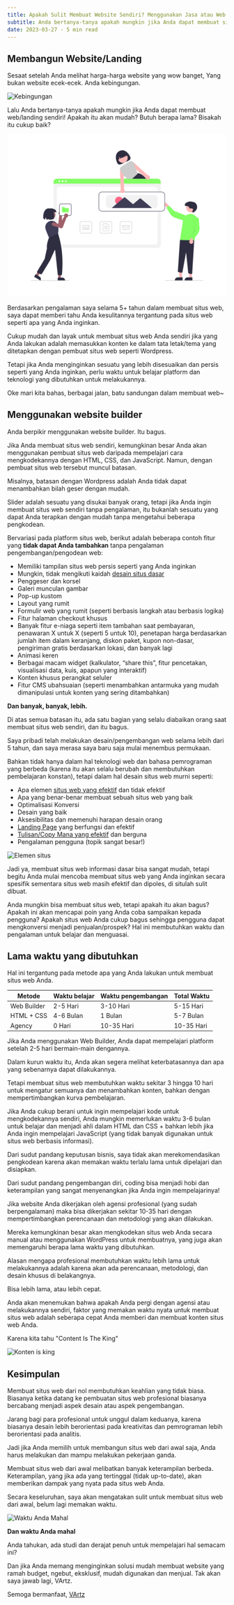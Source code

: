```yaml
---
title: Apakah Sulit Membuat Website Sendiri? Menggunakan Jasa atau Web Builder?
subtitle: Anda bertanya-tanya apakah mungkin jika Anda dapat membuat situs web sendiri! Apakah itu akan mudah? Butuh berapa lama? Bisakah itu cukup baik?
date: 2023-03-27 - 5 min read
---
```


## Membangun Website/Landing

Sesaat setelah Anda melihat harga-harga website yang wow banget, Yang bukan website ecek-ecek. Anda kebingungan.

![Kebingungan](https://cdn-2.tstatic.net/batam/foto/bank/images/ilustrasi-mikir.jpg)

Lalu Anda bertanya-tanya apakah mungkin jika Anda dapat membuat web/landing sendiri! Apakah itu akan mudah? Butuh berapa lama? Bisakah itu cukup baik?

![Bangun Website](https://raw.githubusercontent.com/VArtzy/HostImage/main/undraw_building_websites_i78t.png)

Berdasarkan pengalaman saya selama 5+ tahun dalam membuat situs web, saya dapat memberi tahu Anda kesulitannya tergantung pada situs web seperti apa yang Anda inginkan.

Cukup mudah dan layak untuk membuat situs web Anda sendiri jika yang Anda lakukan adalah memasukkan konten ke dalam tata letak/tema yang ditetapkan dengan pembuat situs web seperti Wordpress.

Tetapi jika Anda menginginkan sesuatu yang lebih disesuaikan dan persis seperti yang Anda inginkan, perlu waktu untuk belajar platform dan teknologi yang dibutuhkan untuk melakukannya.

Oke mari kita bahas, berbagai jalan, batu sandungan dalam membuat web~

<Langganan />

## Menggunakan website builder

Anda berpikir menggunakan website builder. Itu bagus.

Jika Anda membuat situs web sendiri, kemungkinan besar Anda akan menggunakan pembuat situs web daripada mempelajari cara mengkodekannya dengan HTML, CSS, dan JavaScript. Namun, dengan pembuat situs web tersebut muncul batasan.

Misalnya, batasan dengan Wordpress adalah Anda tidak dapat menambahkan bilah geser dengan mudah.

Slider adalah sesuatu yang disukai banyak orang, tetapi jika Anda ingin membuat situs web sendiri tanpa pengalaman, itu bukanlah sesuatu yang dapat Anda terapkan dengan mudah tanpa mengetahui beberapa pengkodean.

Bervariasi pada platform situs web, berikut adalah beberapa contoh fitur yang **tidak dapat Anda tambahkan** tanpa pengalaman pengembangan/pengodean web:

-   Memiliki tampilan situs web persis seperti yang Anda inginkan
-   Mungkin, tidak mengikuti kaidah [desain situs dasar](./web-desain-untuk-pemula.md)
-   Penggeser dan korsel
-   Galeri munculan gambar
-   Pop-up kustom
-   Layout yang rumit
-   Formulir web yang rumit (seperti berbasis langkah atau berbasis logika)
-   Fitur halaman checkout khusus
-   Banyak fitur e-niaga seperti item tambahan saat pembayaran, penawaran X untuk X (seperti 5 untuk 10), penetapan harga berdasarkan jumlah item dalam keranjang, diskon paket, kupon non-dasar, pengiriman gratis berdasarkan lokasi, dan banyak lagi
-   Animasi keren
-   Berbagai macam widget (kalkulator, “share this”, fitur pencetakan, visualisasi data, kuis, apapun yang interaktif)
-   Konten khusus perangkat seluler
-   Fitur CMS ubahsuaian (seperti menambahkan antarmuka yang mudah dimanipulasi untuk konten yang sering ditambahkan)

**Dan banyak, banyak, lebih.**

Di atas semua batasan itu, ada satu bagian yang selalu diabaikan orang saat membuat situs web sendiri, dan itu bagus.

Saya pribadi telah melakukan desain/pengembangan web selama lebih dari 5 tahun, dan saya merasa saya baru saja mulai menembus permukaan.

Bahkan tidak hanya dalam hal teknologi web dan bahasa pemrograman yang berbeda (karena itu akan selalu berubah dan membutuhkan pembelajaran konstan), tetapi dalam hal desain situs web murni seperti:

-   Apa elemen [situs web yang efektif](./komponen-sales-page-sukses.md) dan tidak efektif
-   Apa yang benar-benar membuat sebuah situs web yang baik
-   Optimalisasi Konversi
-   Desain yang baik
-   Aksesibilitas dan memenuhi harapan desain orang
-   [Landing Page](./landing-page.md) yang berfungsi dan efektif
-   [Tulisan/Copy Mana yang efektif](./copywriting-untuk-pemula.md) dan berguna
-   Pengalaman pengguna (topik sangat besar!)

![Elemen situs](https://cdn-oss.ginee.com/official/wp-content/uploads/2021/12/image-1380.png)

Jadi ya, membuat situs web informasi dasar bisa sangat mudah, tetapi begitu Anda mulai mencoba membuat situs web yang Anda inginkan secara spesifik sementara situs web masih efektif dan dipoles, di situlah sulit dibuat.

Anda mungkin bisa membuat situs web, tetapi apakah itu akan bagus? Apakah ini akan mencapai poin yang Anda coba sampaikan kepada pengguna? Apakah situs web Anda cukup bagus sehingga pengguna dapat mengkonversi menjadi penjualan/prospek? Hal ini membutuhkan waktu dan pengalaman untuk belajar dan menguasai.

## Lama waktu yang dibutuhkan

Hal ini tergantung pada metode apa yang Anda lakukan untuk membuat situs web Anda.

| Metode      | Waktu belajar | Waktu pengembangan | Total Waktu |
| ----------- | ------------- | ------------------ | ----------- |
| Web Builder | 2-5 Hari      | 3-10 Hari          | 5-15 Hari   |
| HTML + CSS  | 4-6 Bulan     | 1 Bulan            | 5-7 Bulan   |
| Agency      | 0 Hari        | 10-35 Hari         | 10-35 Hari  |

Jika Anda menggunakan Web Builder, Anda dapat mempelajari platform setelah 2-5 hari bermain-main dengannya.

Dalam kurun waktu itu, Anda akan segera melihat keterbatasannya dan apa yang sebenarnya dapat dilakukannya.

Tetapi membuat situs web membutuhkan waktu sekitar 3 hingga 10 hari untuk mengatur semuanya dan menambahkan konten, bahkan dengan mempertimbangkan kurva pembelajaran.

Jika Anda cukup berani untuk ingin mempelajari kode untuk mengkodekannya sendiri, Anda mungkin memerlukan waktu 3-6 bulan untuk belajar dan menjadi ahli dalam HTML dan CSS + bahkan lebih jika Anda ingin mempelajari JavaScript (yang tidak banyak digunakan untuk situs web berbasis informasi).

Dari sudut pandang keputusan bisnis, saya tidak akan merekomendasikan pengkodean karena akan memakan waktu terlalu lama untuk dipelajari dan disiapkan.

Dari sudut pandang pengembangan diri, coding bisa menjadi hobi dan keterampilan yang sangat menyenangkan jika Anda ingin mempelajarinya!

Jika website Anda dikerjakan oleh agensi profesional (yang sudah berpengalaman) maka bisa dikerjakan sekitar 10-35 hari dengan mempertimbangkan perencanaan dan metodologi yang akan dilakukan.

Mereka kemungkinan besar akan mengkodekan situs web Anda secara manual atau menggunakan WordPress untuk membuatnya, yang juga akan memengaruhi berapa lama waktu yang dibutuhkan.

Alasan mengapa profesional membutuhkan waktu lebih lama untuk melakukannya adalah karena akan ada perencanaan, metodologi, dan desain khusus di belakangnya.

Bisa lebih lama, atau lebih cepat.

Anda akan menemukan bahwa apakah Anda pergi dengan agensi atau melakukannya sendiri, faktor yang memakan waktu nyata untuk membuat situs web adalah seberapa cepat Anda memberi dan membuat konten situs web Anda.

Karena kita tahu "Content Is The King"

![Konten is king](https://encrypted-tbn0.gstatic.com/imagesq=tbn:ANd9GcRmDQMtEHAPQhRjzxU9KTt3M9zQnQYAaB-VpGlRgNlQGA&s)

## Kesimpulan

Membuat situs web dari nol membutuhkan keahlian yang tidak biasa. Biasanya ketika datang ke pembuatan situs web profesional biasanya bercabang menjadi aspek desain atau aspek pengembangan.

Jarang bagi para profesional untuk unggul dalam keduanya, karena biasanya desain lebih berorientasi pada kreativitas dan pemrograman lebih berorientasi pada analitis.

Jadi jika Anda memilih untuk membangun situs web dari awal saja, Anda harus melakukan dan mampu melakukan pekerjaan ganda.

Membuat situs web dari awal melibatkan banyak keterampilan berbeda. Keterampilan, yang jika ada yang tertinggal (tidak up-to-date), akan memberikan dampak yang nyata pada situs web Anda.

Secara keseluruhan, saya akan mengatakan sulit untuk membuat situs web dari awal, belum lagi memakan waktu.

![Waktu Anda Mahal](https://img.freepik.com/free-vector/money-background-design_1212-553.jpg?w=500)

**Dan waktu Anda mahal**

Anda tahukan, ada studi dan derajat penuh untuk mempelajari hal semacam ini?

Dan jika Anda memang menginginkan solusi mudah membuat website yang ramah budget, ngebut, eksklusif, mudah digunakan dan menjual. Tak akan saya jawab lagi, VArtz.

<Promo />

Semoga bermanfaat, [VArtz](/)

